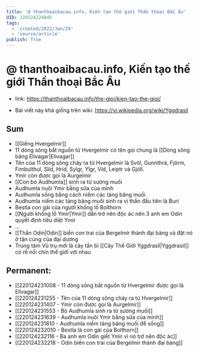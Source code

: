 ```yaml
---
title: '@ thanthoaibacau.info, Kiến tạo thế giới Thần thoại Bắc Âu'
UID: 220124224845
tags:
  - 'created/2022/Jan/24'
  - 'source/article'
publish: True
---
```

# @ thanthoaibacau.info, Kiến tạo thế giới Thần thoại Bắc Âu
- link: https://thanthoaibacau.info/the-gioi/kien-tao-the-gioi/

- Bài viết này khá giống trên wiki: https://vi.wikipedia.org/wiki/Yggdrasil
## Sum
- [[Giếng Hvergelmir]]
- 11 dòng sông bắt nguồn từ Hvergelmir có tên gọi chung là [[Dòng sông băng Elivagar|Elivagar]]
- Tên của 11 dòng sông chảy ra từ Hvergelmir là Svöl, Gunnthrá, Fjörm, Fimbulthul, Slíd, Hríd, Sylgr, Ylgr, Víd, Leiptr và Gjöll.
- Ymir còn được gọi là Aurgelmir
- [[Con bò Audhumla]] sinh ra từ sương muối
- Audhumla nuôi Ymir bằng sữa của mình
- Audhumla sống bằng cách niếm các tảng băng muối
- Audhumla niếm các tảng băng muối sinh ra vị thần đầu tiên là Buri
- Bestla con gái của người khổng lồ Bolthorn
- [[Người khổng lồ Ymir|Ymir]] dần trở nên độc ác nên 3 anh em Odin quyết định tiêu diệt Ymir
- ...
- [[Thần Odin|Odin]] biến con trai của Bergelmir thành đại bàng và đặt nó ở tận cùng của đại dương
- Trung tâm Vũ trụ mới là cây tần bì [[Cây Thế Giới Yggdrasil|Yggdrasil]] có rễ nối chín thế giới với nhau

## Permanent:
- [[220124231008 - 11 dòng sông bắt nguồn từ Hvergelmir được gọi là Elivagar]]
- [[220124231255 - Tên của 11 dòng sông chảy ra từ Hvergelmir]]
- [[220124231407 - Ymir còn được gọi là Aurgelmir]]
- [[220124231553 - Bò Audhumla sinh ra từ sương muối]]
- [[220124231639 - Audhumla nuôi Ymir bằng sữa của mình]]
- [[220124231810 - Audhumla niếm tảng băng muối để sống]]
- [[220124232010 - Bestla là con gái của Bolthorn]]
- [[220124232116 - Ba anh em Odin giết Ymir vì nó trở nên độc ác]]
- [[220124232218 - Odin biến con trai của Bergelmir thành đại bàng]]

